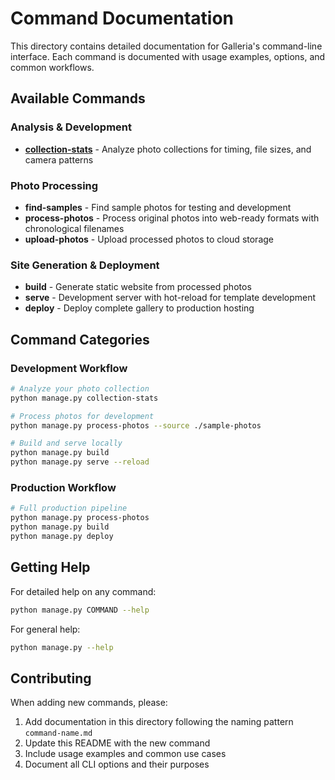 # Command Documentation

This directory contains detailed documentation for Galleria's command-line interface. Each command is documented with usage examples, options, and common workflows.

## Available Commands

### Analysis & Development

- **[collection-stats](collection-stats.md)** - Analyze photo collections for timing, file sizes, and camera patterns

### Photo Processing

- **find-samples** - Find sample photos for testing and development
- **process-photos** - Process original photos into web-ready formats with chronological filenames
- **upload-photos** - Upload processed photos to cloud storage

### Site Generation & Deployment

- **build** - Generate static website from processed photos
- **serve** - Development server with hot-reload for template development
- **deploy** - Deploy complete gallery to production hosting

## Command Categories

### Development Workflow
```bash
# Analyze your photo collection
python manage.py collection-stats

# Process photos for development
python manage.py process-photos --source ./sample-photos

# Build and serve locally
python manage.py build
python manage.py serve --reload
```

### Production Workflow
```bash
# Full production pipeline
python manage.py process-photos
python manage.py build
python manage.py deploy
```

## Getting Help

For detailed help on any command:
```bash
python manage.py COMMAND --help
```

For general help:
```bash
python manage.py --help
```

## Contributing

When adding new commands, please:
1. Add documentation in this directory following the naming pattern `command-name.md`
2. Update this README with the new command
3. Include usage examples and common use cases
4. Document all CLI options and their purposes